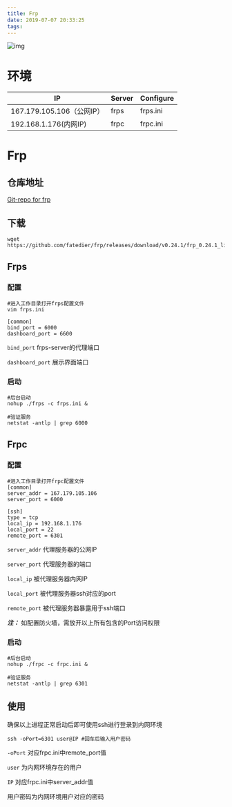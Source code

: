 ```yaml
---
title: Frp
date: 2019-07-07 20:33:25
tags:
---
```


![img](/pics/Frp_01.png)

<!-- more -->

# 环境

| IP                        | Server | Configure |
| ------------------------- | ------ | --------- |
| 167.179.105.106（公网IP） | frps   | frps.ini  |
| 192.168.1.176(内网IP)     | frpc   | frpc.ini  |

<!-- more -->

# Frp

## 仓库地址

[Git-repo for frp](https://github.com/fatedier/frp)



## 下载

```
wget https://github.com/fatedier/frp/releases/download/v0.24.1/frp_0.24.1_linux_amd64.tar.gz
```



## Frps

### 配置

```
#进入工作目录打开frps配置文件
vim frps.ini

[common]
bind_port = 6000
dashboard_port = 6600
```

`bind_port` frps-server的代理端口

`dashboard_port` 展示界面端口



### 启动

```
#后台启动
nohup ./frps -c frps.ini &

#验证服务
netstat -antlp | grep 6000
```



## Frpc

### 配置

```
#进入工作目录打开frpc配置文件
[common]
server_addr = 167.179.105.106
server_port = 6000

[ssh]
type = tcp
local_ip = 192.168.1.176
local_port = 22
remote_port = 6301
```

`server_addr` 代理服务器的公网IP

`server_port` 代理服务器的端口

`local_ip` 被代理服务器内网IP

`local_port` 被代理服务器ssh对应的port

`remote_port` 被代理服务器暴露用于ssh端口

***注：*** 如配置防火墙，需放开以上所有包含的Port访问权限



### 启动

```
#后台启动
nohup ./frpc -c frpc.ini &

#验证服务
netstat -antlp | grep 6301
```



## 使用

确保以上进程正常启动后即可使用ssh进行登录到内网环境

```
ssh -oPort=6301 user@IP	#回车后输入用户密码
```

`-oPort` 对应frpc.ini中remote_port值

`user` 为内网环境存在的用户

`IP` 对应frpc.ini中server_addr值

用户密码为内网环境用户对应的密码